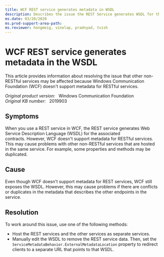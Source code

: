 ```yaml
---
title: WCF REST service generates metadata in WSDL
description: Describes the issue the REST Service generates WSDL for the associated contracts when you use a REST Service in WCF. Provides a resolution.
ms.date: 03/20/2020
ms.prod-support-area-path:
ms.reviewer: hongmeig, vinelap, pradnyad, tvish
---
```

# WCF REST service generates metadata in the WSDL

This article provides information about resolving the issue that other non-RESTful services may be affected because Windows Communication Foundation (WCF) doesn't support metadata for RESTful services.

_Original product version:_ &nbsp;  Windows Communication Foundation  
_Original KB number:_ &nbsp; 2019903

## Symptoms

When you use a REST service in WCF, the REST service generates Web Service Description Language (WSDL) for the associated contracts. However, WCF doesn't support metadata for RESTful services. This may cause problems with other non-RESTful services that are hosted in the same service. For example, some properties and methods may be duplicated.

## Cause

Even though WCF doesn't support metadata for REST services, WCF still exposes the WSDL. However, this may cause problems if there are conflicts or duplicates in the metadata that describes the other endpoints in the service.

## Resolution

To work around this issue, use one of the following methods:

- Host the REST services and the other services as separate services.
- Manually edit the WSDL to remove the REST service data. Then, set the `ServiceMetadataBehavior.ExternalMetadataLocation` property to redirect clients to a separate URL that points to that WSDL.
